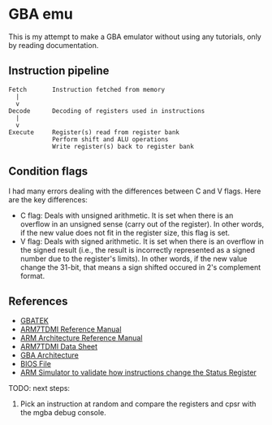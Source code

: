 # GBA emu
This is my attempt to make a GBA emulator without using any tutorials, only by reading documentation.

## Instruction pipeline
```
Fetch       Instruction fetched from memory
  |
  v
Decode      Decoding of registers used in instructions
  |
  v
Execute     Register(s) read from register bank
            Perform shift and ALU operations
            Write register(s) back to register bank
```

## Condition flags
I had many errors dealing with the differences between C and V flags. Here are the key differences:
- C flag: Deals with unsigned arithmetic. It is set when there is an overflow in an unsigned sense (carry out of the register). In other words, if the new value does not fit in the register size, this flag is set.
- V flag: Deals with signed arithmetic. It is set when there is an overflow in the signed result (i.e., the result is incorrectly represented as a signed number due to the register's limits). In other words, if the new value change the 31-bit, that means a sign shifted occured in 2's complement format.

## References
- [GBATEK](https://problemkaputt.de/gbatek.htm)
- [ARM7TDMI Reference Manual](https://ww1.microchip.com/downloads/en/DeviceDoc/DDI0029G_7TDMI_R3_trm.pdf)
- [ARM Architecture Reference Manual](https://www.intel.com/programmable/technical-pdfs/654202.pdf)
- [ARM7TDMI Data Sheet](https://www.dwedit.org/files/ARM7TDMI.pdf)
- [GBA Architecture](https://www.copetti.org/writings/consoles/game-boy-advance/)
- [BIOS File](https://archive.org/details/gba_bios_202206)
- [ARM Simulator to validate how instructions change the Status Register](https://cpulator.01xz.net/?sys=arm)

TODO: next steps:
1. Pick an instruction at random and compare the registers and cpsr with the mgba debug console.